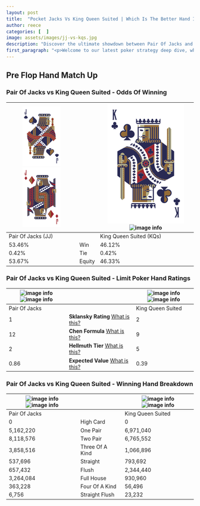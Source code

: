```yaml
---
layout: post
title:  "Pocket Jacks Vs King Queen Suited | Which Is The Better Hand In Poker? A Complete Guide"
author: reece
categories: [  ]
image: assets/images/jj-vs-kqs.jpg
description: "Discover the ultimate showdown between Pair Of Jacks and King Queen Suited in poker! Uncover the odds, strategies, and scenarios where one hand triumphs over the other. Get ready to up your poker game with this thrilling analysis."
first_paragraph: "<p>Welcome to our latest poker strategy deep dive, where we're pitting two distinct hands against each other in a high-stakes showdown: Pair Of Jacks vs King Queen Suited.</p><p>In the dynamic world of poker, every decision counts, and knowing which hand holds the upper hand is key to your success at the table.</p><p>In this article, we'll dissect these two hands, explore the scenarios where one dominates the other, and equip you with the knowledge to make strategic choices that can tip the odds in your favor.</p><p>Get ready to unravel the intriguing dynamics of these poker hands and elevate your game to new heights.</p>"
---
```




[comment]: # (sp0)

## Pre Flop Hand Match Up

<div class="table hand-ratings" markdown="1"> 



### Pair Of Jacks vs King Queen Suited - Odds Of Winning


    
| ![image info](assets/images/hand1/J.png) ![image info](assets/images/hand1/jo.png) |  | ![image info](assets/images/hand2/K.png) ![image info](assets/images/hand2/qs.png) |
| -------- | -------- | -------- |
| Pair Of Jacks (JJ) |  | King Queen Suited (KQs) |
| 53.46% | Win | 46.12% |
| 0.42% | Tie | 0.42% |
| 53.67% | Equity | 46.33% |




[comment]: # (sp1)



### Pair Of Jacks vs King Queen Suited - Limit Poker Hand Ratings


    
| ![image info](https://www.riverpairs.com/assets/images/hand1/J.png) ![image info](https://www.riverpairs.com/assets/images/hand1/jo.png) |  | ![image info](https://www.riverpairs.com/assets/images/hand2/K.png) ![image info](https://www.riverpairs.com/assets/images/hand2/qs.png) |
| -------- | -------- | -------- |
| Pair Of Jacks |  | King Queen Suited |
| 1 | **Sklansky Rating** [What is this?](/sklansky-rating-explained) | 2 |
| 12 | **Chen Formula** [What is this?](/chen-formula-explained) | 9 |
| 2 | **Hellmuth Tier** [What is this?](/Hellmuth-tier-explained) | 5 |
| 0.86 | **Expected Value** [What is this?](/expected-value-explained) | 0.39 |




[comment]: # (sp2)



### Pair Of Jacks vs King Queen Suited - Winning Hand Breakdown


    
| ![image info](https://www.riverpairs.com/assets/images/hand1/J.png) ![image info](https://www.riverpairs.com/assets/images/hand1/jo.png) |  | ![image info](https://www.riverpairs.com/assets/images/hand2/K.png) ![image info](https://www.riverpairs.com/assets/images/hand2/qs.png) |
| -------- | -------- | -------- |
| Pair Of Jacks |  | King Queen Suited |
| 0 | High Card | 0 |
| 5,162,220 | One Pair | 6,971,040 |
| 8,118,576 | Two Pair | 6,765,552 |
| 3,858,516 | Three Of A Kind | 1,066,896 |
| 537,696 | Straight | 793,692 |
| 657,432 | Flush | 2,344,440 |
| 3,264,084 | Full House | 930,960 |
| 363,228 | Four Of A Kind | 56,496 |
| 6,756 | Straight Flush | 23,232 |




[comment]: # (sp3)



</div>

[comment]: # (sp4)



[comment]: # (sp5)

